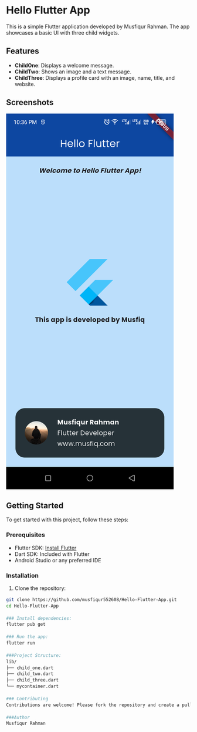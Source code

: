# Hello Flutter App

This is a simple Flutter application developed by Musfiqur Rahman. The app showcases a basic UI with three child widgets.

## Features

- **ChildOne**: Displays a welcome message.
- **ChildTwo**: Shows an image and a text message.
- **ChildThree**: Displays a profile card with an image, name, title, and website.

## Screenshots

![Screenshot](assets/images/appss.png)

## Getting Started

To get started with this project, follow these steps:

### Prerequisites

- Flutter SDK: [Install Flutter](https://flutter.dev/docs/get-started/install)
- Dart SDK: Included with Flutter
- Android Studio or any preferred IDE

### Installation

1. Clone the repository:

```sh
git clone https://github.com/musfiqur552608/Hello-Flutter-App.git
cd Hello-Flutter-App

### Install dependencies:
flutter pub get

### Run the app:
flutter run

###Project Structure:
lib/
├── child_one.dart
├── child_two.dart
├── child_three.dart
└── mycontainer.dart

### Contributing
Contributions are welcome! Please fork the repository and create a pull request with your changes. 

###Author
Musfiqur Rahman